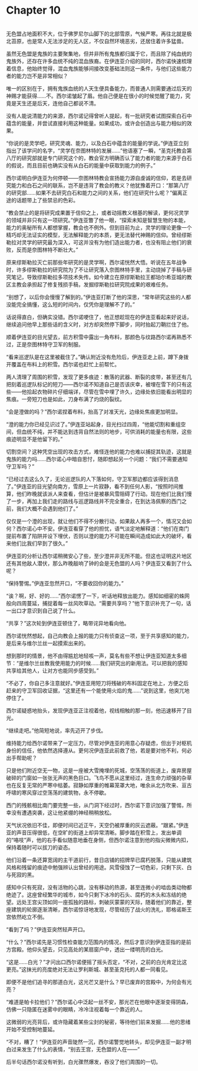 # Chapter 10

<br>
无色盟占地面积不大，位于佛罗尼尔山脚下的北部雪原，气候严寒。再往北就是极北苔原，也是常人无法涉足的无人区，不仅自然环境恶劣，还居住着许多猛兽。

虽然无色盟是鬼族的主要聚集地，但并非所有鬼族都归属于它，而且除了纯血统的鬼族外，还存在许多血统不纯的混血族裔。在伊连亚介绍的同时，西尔诺快速梳理着信息，他始终觉得，混血鬼族能够间接改变基础法则这一条件，与他们这些能力者的能力岂不是非常相似？

唯一的区别在于，拥有鬼族血统的人天生便具备能力，而普通人则需要通过后天的神赐才能获得……不。西尔诺皱起了眉。他自己便是在很小的时候觉醒了能力，究竟是天生还是后天，连他自己都说不清。

没有人能说清能力的来源，西尔诺记得曾听人提起，有一批研究者试图探索白石中蕴含的能量，并尝试直接利用这种能量。如果成功，或许会创造出与能力相似的效果。

“你说的是灵学吧，研究灵魂、能力，以及白石中蕴含的能量的学说。”伊连亚立刻指出了该学问的名字，“灵学在奈图林特的发展……”他语塞了一瞬，“圣克托教会第八厅的研究部就是专门研究这个的，教会官方明确否认了能力者的能力来源于白石的假说，而且目前也确实没有从白石的能量中获取到能力的例子。”

西尔诺明白伊连亚为何停顿——奈图林特教会宣扬能力源自虔诚的信仰，若是去研究能力和白石之间的联系，岂不是违背了教会的教义？他犹豫着开口：“那第八厅的研究部……如果不去研究白石和能力之间的关系，他们在研究什么呢？”偏离正途的话题带上了些禁忌的色彩。

“教会禁止的是将研究成果置于信仰之上，或者动摇教义根基的解读，更何况灵学的领域并非只有这一项研究。”伊连亚瞥了他一眼，“探索未知是智慧生物的本能，能力的奥秘所有人都想掌握，教会也不例外。但到目前为止，灵学的理论更像一个精巧却无法证实的模型，无法解释能力的本质，更无法替代神赐的信仰。曾经缪斯勒拉对灵学的研究最为深入，可这并没有为他们造出能力者，也没有阻止他们的衰败，反而是奈图林特不断壮大。”

原来缪斯勒拉灭亡前那些年研究的是灵学啊，西尔诺恍然大悟。听说在五年战争时，许多缪斯勒拉的研究院为了不让研究落入奈图林特手里，主动烧掉了手稿与研究笔记，导致缪斯勒拉多项技术失传。如今建立在原缪斯勒拉王都珀尔希亚城的教区主教会承担起了修复残损手稿，发掘缪斯勒拉研究院成果的艰难任务。

“别想了，以后你会慢慢了解到的。”伊连亚打断了他的深思，“常年研究这些的人都没能完全搞懂，这么短的时间内，仅凭你是理解不了的。”

话说得直白，但确实没错。西尔诺哽住了，他正想趁现在的伊连亚看起来好说话，继续追问他早上那些话的含义时，对方却突然停下脚步，同时抬起刀鞘拦住了他。

顺着伊连亚的目光望去，前方积雪中露出一角布料，那颜色与纹路西尔诺再熟悉不过，正是奈图林特守卫军的制服。

“看来巡逻队是在这里被截住了。”确认附近没有危险后，伊连亚走上前，蹲下身拨开覆盖在布料上的积雪。西尔诺也赶忙上前帮忙。

两人清理了周围的积雪，发现了更多痕迹：散落的武器、断裂的皮带，甚至还有几把刻着巡逻队标记的短刀——西尔诺不知道自己是否该庆幸，被埋在雪下的只有这些——他拾起衣物碎片仔细端详，尽管在雪中埋了许久，边缘处依旧能看出明显的焦痕。一旁短刀也是如此，刀身布满了灼烧的裂纹。

“会是澄做的吗？”西尔诺捏着布料，抬高了对准天光，边缘处焦痕更加明显。

“澄的能力你已经见识过了。”伊连亚站起身，目光扫过四周，“他能切割和重组空间，但血统不纯，并不能达到违背自然法则的地步，可供消耗的能量也有限，这些痕迹明显不是他留下的。”

切割空间？这种凭空出现的攻击方式，难怪连他的能力也难以捕捉其轨迹，这就是鬼族的能力吗……西尔诺心中暗自思忖，随即想起另一个问题：“我们不需要通知守卫军吗？”

“已经过去这么久了，无论巡逻队的人下落如何，守卫军那边都应该得到消息了。”伊连亚的目光望向南方，雪原上一片寂静，看不到任何人影，“按照时间推算，他们昨晚就该派人来查看，但估计是被暴风雪阻碍了行动。现在他们比我们慢了一步，再加上我们走的路线与巡逻路线并不完全重合，在到达洛佩察的西门之前，我们大概不会遇到他们了。”

仅仅是一个澄的出现，就让他们不得不分散行动，如果敌人再多一个，情况又会如何？西尔诺心中不安。伊连亚看穿了他的担忧，语气淡定地解释道：“他们在南门提前布置了陷阱并设下埋伏，否则以澄的能力不可能在瞬间造成如此大的破坏，看来他们比我们早到了很久。”

伊连亚的分析让西尔诺稍微安心了些，至少澄并非无所不能。但这也证明这片地区还有其他敌人潜伏，那么昨晚敲响了钟的会是无色盟的人吗？伊连亚又看到了什么呢？

“保持警惕。”伊连亚忽然开口，“不要收回你的能力。”

“诶？啊，好、好的……”西尔诺愣了一下，听话地释放出能力。感知如细密的蛛网般向四周蔓延，捕捉着每一丝风吹草动。“需要共享吗？”他下意识补充了一句，话一出口才意识到自己说了什么。

“共享？”这次轮到伊连亚顿住了，略带诧异地看向他。

西尔诺恍然想起，自己向教会上报的能力只有侦查这一项，至于共享感知的能力，是后来与维尔兰丝一起摸索出来的。

想到那时的情景，他不由得尴尬地轻咳一声，莫名有些不想让伊连亚知道太多细节：“是维尔兰丝教我使用能力的时候……我们研究出的新用法。可以把我的感知共享给其他人，让对方也能同步感受到。”

“不必了，你自己多注意就好。”伊连亚用短刀将残破的布料固定在地上，方便之后赶来的守卫军回收证据，“这里还有一个能使用火焰的鬼……”说到这里，他突兀地停住了。

西尔诺疑惑地抬头，发现伊连亚正注视着他，视线相触的那一刻，他迅速移开了目光。

“继续走吧。”他简短地说，率先迈开了步伐。

维持能力给西尔诺带来了一定压力，尽管对伊连亚的用意心存疑虑，但出于对枢机身份的信任，他依然选择遵从。更何况伊连亚此前救了他，若是要对他不利，何必出手帮助呢？

只是他们附近空无一物，这是一座被大雪掩埋的死城，空荡荡的街道上，废弃房屋破碎的门窗如一张张无声的黑色巨口。飞鸟不愿从这里经过，连生命力顽强的杂草也在反复无常的严寒中枯萎。寂静如厚重的帷幕笼罩大地，唯余从北方吹来、亘古呼啸的寒风穿过空荡荡的建筑物，永不停歇。

西门的残骸相比南门要完整一些，从门洞下经过时，西尔诺下意识加强了警惕，所幸没有遭遇突袭，这让他紧绷的神经稍稍放松。

天气状况依旧不佳，即便时间已近正午，天空仍被厚重的灰云遮蔽。“跟紧。”伊连亚的声音压得很低，在空旷的街道上却异常清晰。脚步踏在积雪上，发出单调的“咯吱”声，他的右手看似随意地垂在身侧，但西尔诺注意到他的指尖微微内扣，保持着随时可以拔刀的姿态。

他们沿着一条还算宽阔的主干道前行，昔日店铺的招牌早已腐朽脱落，只能从建筑风格和残留的痕迹中勉强辨认出曾经的用途。风雪侵蚀了一切色彩，只剩下灰、白与死寂的黑。

感知中只有死寂，没有活物的心跳，没有移动的热源，甚至连微小的啮齿类动物都绝迹了。这座曾经繁华的城市，如今只剩下冰冷的石头、腐朽的木头和冻结的绝望。远处王宫尖顶如同一座孤独的路标，刺破灰蒙蒙的天际，随着他们的靠近，整座建筑的轮廓逐渐清晰，西尔诺惊讶地发现，尽管经历了战火的洗礼，耶格诺斯王宫依然屹立不倒。

“看到了吗？”伊连亚突然轻声开口。

“什么？”西尔诺先是习惯性检查能力范围内的情况，然后才意识到伊连亚指的是前方宫殿。他仰头望去，只见高处的某扇窗户中，透出一缕明亮的白光。

“这是……白光？”才问出口西尔诺便摇了摇头否定，“不对，之前的白光肯定比这更亮。”这抹光的亮度绝对无法让罗利斯城、甚至圣克托的人都一同看见。

即便不是他们追寻的那道白光，这光芒又是什么？早已废弃的宫殿中，为何会有光亮？

“难道是帕卡拉他们？”西尔诺心中泛起一丝不安，那光芒在他眼中逐渐变得阴森，仿佛一只隐匿在迷雾中的眼睛，冷冷注视着每一个靠近的人。

这微弱的光亮背后，或许隐藏着某些尘封的秘密，等待他们前来发掘……他的思绪开始不受控制地蔓延。

“不对，糟了！”伊连亚的声音陡然一沉，西尔诺警觉地转头，却见伊连亚一副才明白过来发生了什么的表情，“别去王宫，无色盟的人在——”

后半句话西尔诺没有听到，白光骤然爆发，吞没了他们周围的一切。
